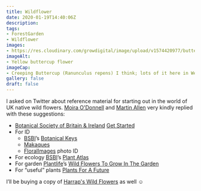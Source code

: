 ```yaml
---
title: Wildflower
date: 2020-01-19T14:40:06Z
description: 
tags: 
- ForestGarden
- Wildflower
images: 
- https://res.cloudinary.com/growdigital/image/upload/v1574420977/buttercup-16049982316.jpg
imageAlt:
- Yellow buttercup flower
imageCap:
- Creeping Buttercup (Ranunculus repens) I think; lots of it here in West Wales
gallery: false
draft: false
---
```


I asked on Twitter about reference material for starting out in the world of UK native wild flowers. [Moira O'Donnell](https://twitter.com/nervousbotanist) and [Martin Allen](https://twitter.com/botanicalmartin) very kindly replied with these suggestions:

* [Botanical Society of Britain & Ireland](https://bsbi.org/about-bsbi) [Get Started](https://bsbi.org/get-involved)
* For ID 
  * [BSBI](https://bsbi.org/)’s [Botanical Keys](http://www.botanicalkeys.co.uk/flora/)
  * [Makaques](http://www.makaques.com/index.html)
  * [FloralImages](http://www.floralimages.co.uk) photo ID
* For ecology [BSBI](https://bsbi.org/)’s [Plant Atlas](https://www.brc.ac.uk/plantatlas/) 
* For garden [Plantlife](https://www.plantlife.org.uk/uk)’s [Wild Flowers To Grow In The Garden](https://plantlife.love-wildflowers.org.uk/wildflower_garden/grow_in_the_garden/)
* For “useful” plants [Plants For A Future](https://pfaf.org)

I’ll be buying a copy of [Harrap's Wild Flowers](https://www.summerfieldbooks.com/showdetails.asp?id=3665) as well ☺️
